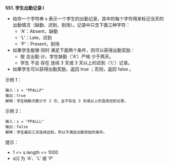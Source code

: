 **551. 学生出勤记录 I**
- 给你一个字符串 s 表示一个学生的出勤记录，其中的每个字符用来标记当天的出勤情况（缺勤、迟到、到场）。记录中只含下面三种字符：
    - 'A'：Absent，缺勤
    - 'L'：Late，迟到
    - 'P'：Present，到场
- 如果学生能够 同时 满足下面两个条件，则可以获得出勤奖励：
    - 按 总出勤 计，学生缺勤（'A'）严格 少于两天。
    - 学生 不会 存在 连续 3 天或 3 天以上的迟到（'L'）记录。
- 如果学生可以获得出勤奖励，返回 true ；否则，返回 false 。


示例 1：
```
输入：s = "PPALLP"
输出：true
解释：学生缺勤次数少于 2 次，且不存在 3 天或以上的连续迟到记录。
```
示例 2：
```
输入：s = "PPALLL"
输出：false
解释：学生最后三天连续迟到，所以不满足出勤奖励的条件。
```

提示：
- 1 <= s.length <= 1000
- s[i] 为 'A'、'L' 或 'P'